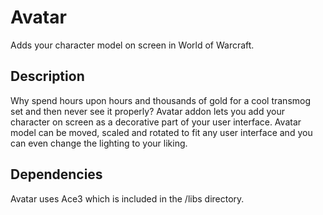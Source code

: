 # Avatar
Adds your character model on screen in World of Warcraft.

## Description
Why spend hours upon hours and thousands of gold for a cool transmog set and then never see it properly? Avatar addon lets you add your character on screen as a decorative part of your user interface. Avatar model can be moved, scaled and rotated to fit any user interface and you can even change the lighting to your liking.

## Dependencies
Avatar uses Ace3 which is included in the /libs directory.

